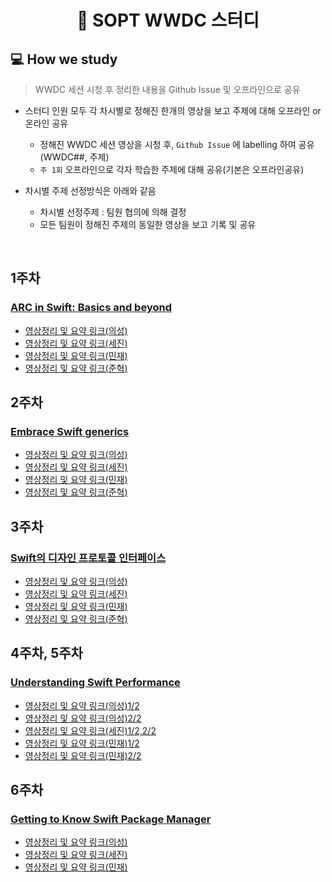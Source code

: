 <div align="center">

#  SOPT WWDC 스터디



</div>

## 💻 How we study
> WWDC 세션 시청 후 정리한 내용을 Github Issue 및 오프라인으로 공유

- 스터디 인원 모두 각 차시별로 정해진 한개의 영상을 보고 주제에 대해 오프라인 or 온라인 공유 
  - 정해진 WWDC 세션 영상을 시청 후, `Github Issue` 에 labelling 하여 공유 (WWDC##, 주제)
  - `주 1회` 오프라인으로 각자 학습한 주제에 대해 공유(기본은 오프라인공유)

- 차시별 주제 선정방식은 아래와 같음
  - 차시별 선정주제 : 팀원 협의에 의해 결정
  - 모든 팀원이 정해진 주제의 동일한 영상을 보고 기록 및 공유
<br/>

## 1주차
### [ARC in Swift: Basics and beyond](https://developer.apple.com/videos/play/wwdc2021/10216/?time=1190)
- [영상정리 및 요약 링크(의성)](https://github.com/SOPT-HIG-WWDC/WWDC/issues/1)
- [영상정리 및 요약 링크(세진)](https://lsj8706.tistory.com/22)
- [영상정리 및 요약 링크(민재)](https://github.com/SOPT-HIG-WWDC/WWDC/issues/3)
- [영상정리 및 요약 링크(준혁)](https://preyhong.tistory.com/3)

## 2주차
### [Embrace Swift generics]()
- [영상정리 및 요약 링크(의성)](https://github.com/SOPT-HIG-WWDC/WWDC/issues/5)
- [영상정리 및 요약 링크(세진)](https://lsj8706.tistory.com/6)
- [영상정리 및 요약 링크(민재)](https://complex-rook-29b.notion.site/WWDC22-Embrace-Swift-generics-27000d8eeebe49e7b9de860cb9bbc56a)
- [영상정리 및 요약 링크(준혁)](https://preyhong.tistory.com/5)

## 3주차
### [Swift의 디자인 프로토콜 인터페이스]()
- [영상정리 및 요약 링크(의성)](https://github.com/SOPT-HIG-WWDC/WWDC/issues/11)
- [영상정리 및 요약 링크(세진)](https://lsj8706.tistory.com/25)
- [영상정리 및 요약 링크(민재)](https://codingmon.tistory.com/48)
- [영상정리 및 요약 링크(준혁)](https://velog.io/@lms7802/WWDC-Design-protocol-interface-in-Swift)

## 4주차, 5주차
### [Understanding Swift Performance]()
- [영상정리 및 요약 링크(의성)1/2](https://github.com/SOPT-HIG-WWDC/WWDC/issues/14)
- [영상정리 및 요약 링크(의성)2/2](https://github.com/SOPT-HIG-WWDC/WWDC/issues/17)
- [영상정리 및 요약 링크(세진)1/2,2/2](https://lsj8706.tistory.com/17)
- [영상정리 및 요약 링크(민재)1/2](https://codingmon.tistory.com/50)
- [영상정리 및 요약 링크(민재)2/2](https://complex-rook-29b.notion.site/Understanding-Swift-Performance-2-db18e5744bb545f4868c8c0311677136)

## 6주차
### [Getting to Know Swift Package Manager]()
- [영상정리 및 요약 링크(의성)](https://github.com/SOPT-HIG-WWDC/WWDC/issues/19)
- [영상정리 및 요약 링크(세진)](https://lsj8706.tistory.com/29)
- [영상정리 및 요약 링크(민재)]()
